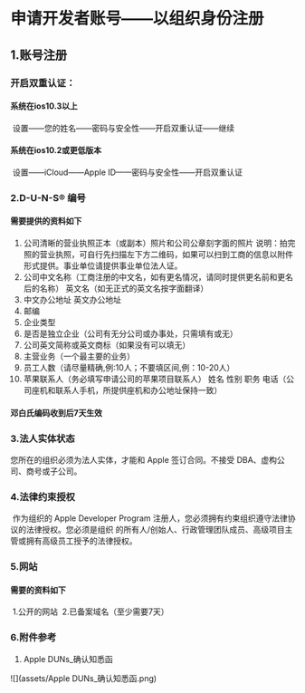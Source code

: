 # 申请开发者账号——以组织身份注册
## 1.账号注册
### 开启双重认证：
#### 系统在ios10.3以上
​      设置——您的姓名——密码与安全性——开启双重认证——继续
#### 系统在ios10.2或更低版本
​      设置——iCloud——Apple ID——密码与安全性——开启双重认证
### 2.D-U-N-S® 编号
####   需要提供的资料如下
1. 公司清晰的营业执照正本（或副本）照片和公司公章刻字面的照片
   说明：拍完照的营业执照，可自行先扫描左下方二维码，如果可以扫到工商的信息以附件形式提供。事业单位请提供事业单位法人证。
2. 公司中文名称（工商注册的中文名，如有更名情况，请同时提供更名前和更名后的名称）
   英文名（如无正式的英文名按字面翻译）
3. 中文办公地址
   英文办公地址
4. 邮编
5. 企业类型
6. 是否是独立企业（公司有无分公司或办事处，只需填有或无）
7. 公司英文简称或英文商标（如果没有可以填无）
8. 主营业务（一个最主要的业务）
9. 员工人数（请尽量精确,例:10人；不要填区间,例：10-20人）
10. 苹果联系人（务必填写申请公司的苹果项目联系人）
    姓名
    性别
    职务
    电话（公司座机和联系人手机，所提供座机和办公地址保持一致）
####    邓白氏编码收到后7天生效
### 3.法人实体状态
   您所在的组织必须为法人实体，才能和 Apple 签订合同。不接受 DBA、虚构公司、商号或子公司。
### 4.法律约束授权
​    作为组织的 Apple Developer Program 注册人，您必须拥有约束组织遵守法律协议的法律授权。您必须是组织               的所有人/创始人、行政管理团队成员、高级项目主管或拥有高级员工授予的法律授权。
### 5.网站
####    需要的资料如下
​    1.公开的网站
​    2.已备案域名（至少需要7天） 
###  6.附件参考
1. Apple DUNs_确认知悉函

![](assets/Apple DUNs_确认知悉函.png)